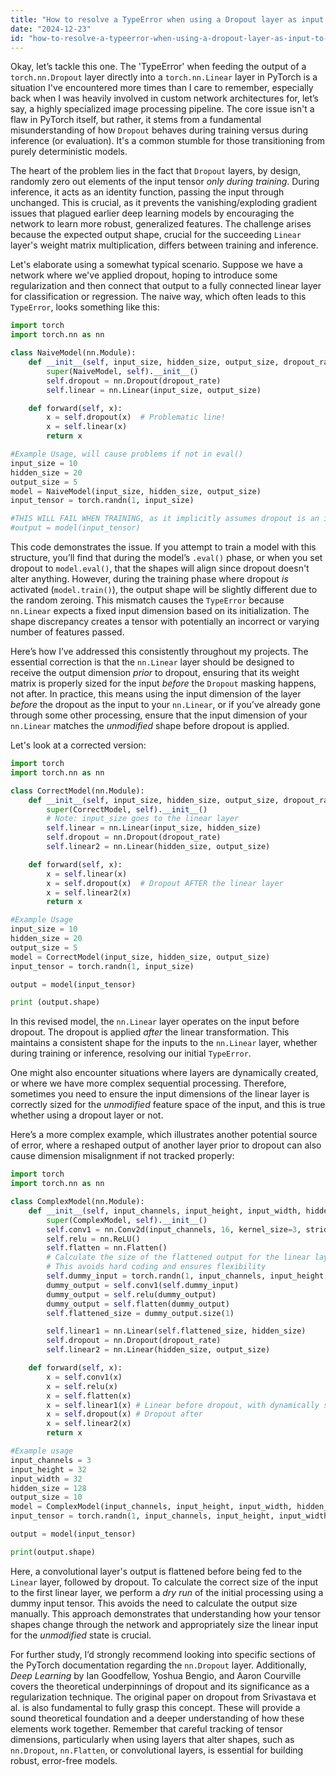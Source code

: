```yaml
---
title: "How to resolve a TypeError when using a Dropout layer as input to a linear layer in PyTorch?"
date: "2024-12-23"
id: "how-to-resolve-a-typeerror-when-using-a-dropout-layer-as-input-to-a-linear-layer-in-pytorch"
---
```


Okay, let’s tackle this one. The 'TypeError' when feeding the output of a `torch.nn.Dropout` layer directly into a `torch.nn.Linear` layer in PyTorch is a situation I've encountered more times than I care to remember, especially back when I was heavily involved in custom network architectures for, let’s say, a highly specialized image processing pipeline. The core issue isn't a flaw in PyTorch itself, but rather, it stems from a fundamental misunderstanding of how `Dropout` behaves during training versus during inference (or evaluation). It's a common stumble for those transitioning from purely deterministic models.

The heart of the problem lies in the fact that `Dropout` layers, by design, randomly zero out elements of the input tensor *only during training*. During inference, it acts as an identity function, passing the input through unchanged. This is crucial, as it prevents the vanishing/exploding gradient issues that plagued earlier deep learning models by encouraging the network to learn more robust, generalized features. The challenge arises because the expected output shape, crucial for the succeeding `Linear` layer's weight matrix multiplication, differs between training and inference.

Let's elaborate using a somewhat typical scenario. Suppose we have a network where we've applied dropout, hoping to introduce some regularization and then connect that output to a fully connected linear layer for classification or regression. The naive way, which often leads to this `TypeError`, looks something like this:

```python
import torch
import torch.nn as nn

class NaiveModel(nn.Module):
    def __init__(self, input_size, hidden_size, output_size, dropout_rate=0.5):
        super(NaiveModel, self).__init__()
        self.dropout = nn.Dropout(dropout_rate)
        self.linear = nn.Linear(input_size, output_size)

    def forward(self, x):
        x = self.dropout(x)  # Problematic line!
        x = self.linear(x)
        return x

#Example Usage, will cause problems if not in eval()
input_size = 10
hidden_size = 20
output_size = 5
model = NaiveModel(input_size, hidden_size, output_size)
input_tensor = torch.randn(1, input_size)

#THIS WILL FAIL WHEN TRAINING, as it implicitly assumes dropout is an identity
#output = model(input_tensor)
```
This code demonstrates the issue. If you attempt to train a model with this structure, you’ll find that during the model’s `.eval()` phase, or when you set dropout to `model.eval()`, that the shapes will align since dropout doesn't alter anything. However, during the training phase where dropout *is* activated (`model.train()`), the output shape will be slightly different due to the random zeroing. This mismatch causes the `TypeError` because `nn.Linear` expects a fixed input dimension based on its initialization. The shape discrepancy creates a tensor with potentially an incorrect or varying number of features passed.

Here’s how I’ve addressed this consistently throughout my projects. The essential correction is that the `nn.Linear` layer should be designed to receive the output dimension *prior* to dropout, ensuring that its weight matrix is properly sized for the input *before* the `Dropout` masking happens, not after. In practice, this means using the input dimension of the layer *before* the dropout as the input to your `nn.Linear`, or if you’ve already gone through some other processing, ensure that the input dimension of your `nn.Linear` matches the *unmodified* shape before dropout is applied.

Let's look at a corrected version:

```python
import torch
import torch.nn as nn

class CorrectModel(nn.Module):
    def __init__(self, input_size, hidden_size, output_size, dropout_rate=0.5):
        super(CorrectModel, self).__init__()
        # Note: input_size goes to the linear layer
        self.linear = nn.Linear(input_size, hidden_size)
        self.dropout = nn.Dropout(dropout_rate)
        self.linear2 = nn.Linear(hidden_size, output_size)

    def forward(self, x):
        x = self.linear(x)
        x = self.dropout(x)  # Dropout AFTER the linear layer
        x = self.linear2(x)
        return x

#Example Usage
input_size = 10
hidden_size = 20
output_size = 5
model = CorrectModel(input_size, hidden_size, output_size)
input_tensor = torch.randn(1, input_size)

output = model(input_tensor)

print (output.shape)
```

In this revised model, the `nn.Linear` layer operates on the input before dropout. The dropout is applied *after* the linear transformation. This maintains a consistent shape for the inputs to the `nn.Linear` layer, whether during training or inference, resolving our initial `TypeError`.

One might also encounter situations where layers are dynamically created, or where we have more complex sequential processing. Therefore, sometimes you need to ensure the input dimensions of the linear layer is correctly sized for the *unmodified* feature space of the input, and this is true whether using a dropout layer or not.

Here’s a more complex example, which illustrates another potential source of error, where a reshaped output of another layer prior to dropout can also cause dimension misalignment if not tracked properly:

```python
import torch
import torch.nn as nn

class ComplexModel(nn.Module):
    def __init__(self, input_channels, input_height, input_width, hidden_size, output_size, dropout_rate=0.5):
        super(ComplexModel, self).__init__()
        self.conv1 = nn.Conv2d(input_channels, 16, kernel_size=3, stride=1, padding=1)
        self.relu = nn.ReLU()
        self.flatten = nn.Flatten()
        # Calculate the size of the flattened output for the linear layer
        # This avoids hard coding and ensures flexibility
        self.dummy_input = torch.randn(1, input_channels, input_height, input_width)
        dummy_output = self.conv1(self.dummy_input)
        dummy_output = self.relu(dummy_output)
        dummy_output = self.flatten(dummy_output)
        self.flattened_size = dummy_output.size(1)

        self.linear1 = nn.Linear(self.flattened_size, hidden_size)
        self.dropout = nn.Dropout(dropout_rate)
        self.linear2 = nn.Linear(hidden_size, output_size)

    def forward(self, x):
        x = self.conv1(x)
        x = self.relu(x)
        x = self.flatten(x)
        x = self.linear1(x) # Linear before dropout, with dynamically sized input!
        x = self.dropout(x) # Dropout after
        x = self.linear2(x)
        return x

#Example usage
input_channels = 3
input_height = 32
input_width = 32
hidden_size = 128
output_size = 10
model = ComplexModel(input_channels, input_height, input_width, hidden_size, output_size)
input_tensor = torch.randn(1, input_channels, input_height, input_width)

output = model(input_tensor)

print(output.shape)
```
Here, a convolutional layer's output is flattened before being fed to the `Linear` layer, followed by dropout. To calculate the correct size of the input to the first linear layer, we perform a *dry run* of the initial processing using a dummy input tensor. This avoids the need to calculate the output size manually. This approach demonstrates that understanding how your tensor shapes change through the network and appropriately size the linear input for the *unmodified* state is crucial.

For further study, I’d strongly recommend looking into specific sections of the PyTorch documentation regarding the `nn.Dropout` layer. Additionally, *Deep Learning* by Ian Goodfellow, Yoshua Bengio, and Aaron Courville covers the theoretical underpinnings of dropout and its significance as a regularization technique. The original paper on dropout from Srivastava et al. is also fundamental to fully grasp this concept. These will provide a sound theoretical foundation and a deeper understanding of how these elements work together. Remember that careful tracking of tensor dimensions, particularly when using layers that alter shapes, such as `nn.Dropout`, `nn.Flatten`, or convolutional layers, is essential for building robust, error-free models.
